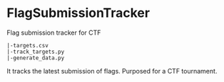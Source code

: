# FlagSubmissionTracker
Flag submission tracker for CTF

```
|-targets.csv
|-track_targets.py
|-generate_data.py
```

It tracks the latest submission of flags. Purposed for a CTF tournament.

